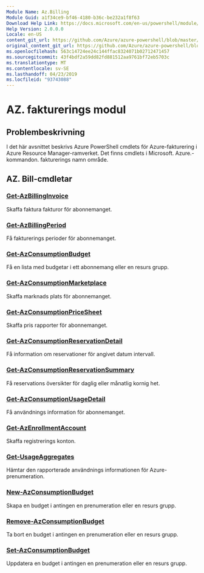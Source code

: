 ```yaml
---
Module Name: Az.Billing
Module Guid: a1f34ce9-bf46-4180-b36c-be232a1f8f63
Download Help Link: https://docs.microsoft.com/en-us/powershell/module/az.billing
Help Version: 2.0.0.0
Locale: en-US
content_git_url: https://github.com/Azure/azure-powershell/blob/master/src/Billing/Billing/help/Az.Billing.md
original_content_git_url: https://github.com/Azure/azure-powershell/blob/master/src/Billing/Billing/help/Az.Billing.md
ms.openlocfilehash: 563c14724ee24c144ffac8324071b02712471457
ms.sourcegitcommit: 43f4bdf2a59dd82fd881512aa9761bf72eb5703c
ms.translationtype: MT
ms.contentlocale: sv-SE
ms.lasthandoff: 04/23/2019
ms.locfileid: "93743088"
---
```

# AZ. fakturerings modul
## Problembeskrivning
I det här avsnittet beskrivs Azure PowerShell cmdlets för Azure-fakturering i Azure Resource Manager-ramverket. Det finns cmdlets i Microsoft. Azure.-kommandon. fakturerings namn område.

## AZ. Bill-cmdletar
### [Get-AzBillingInvoice](Get-AzBillingInvoice.md)
Skaffa faktura fakturor för abonnemanget.

### [Get-AzBillingPeriod](Get-AzBillingPeriod.md)
Få fakturerings perioder för abonnemanget.

### [Get-AzConsumptionBudget](Get-AzConsumptionBudget.md)
Få en lista med budgetar i ett abonnemang eller en resurs grupp.

### [Get-AzConsumptionMarketplace](Get-AzConsumptionMarketplace.md)
Skaffa marknads plats för abonnemanget.

### [Get-AzConsumptionPriceSheet](Get-AzConsumptionPriceSheet.md)
Skaffa pris rapporter för abonnemanget.

### [Get-AzConsumptionReservationDetail](Get-AzConsumptionReservationDetail.md)
Få information om reservationer för angivet datum intervall.

### [Get-AzConsumptionReservationSummary](Get-AzConsumptionReservationSummary.md)
Få reservations översikter för daglig eller månatlig kornig het.

### [Get-AzConsumptionUsageDetail](Get-AzConsumptionUsageDetail.md)
Få användnings information för abonnemanget.

### [Get-AzEnrollmentAccount](Get-AzEnrollmentAccount.md)
Skaffa registrerings konton.

### [Get-UsageAggregates](Get-UsageAggregates.md)
Hämtar den rapporterade användnings informationen för Azure-prenumeration.

### [New-AzConsumptionBudget](New-AzConsumptionBudget.md)
Skapa en budget i antingen en prenumeration eller en resurs grupp.

### [Remove-AzConsumptionBudget](Remove-AzConsumptionBudget.md)
Ta bort en budget i antingen en prenumeration eller en resurs grupp.

### [Set-AzConsumptionBudget](Set-AzConsumptionBudget.md)
Uppdatera en budget i antingen en prenumeration eller en resurs grupp.


